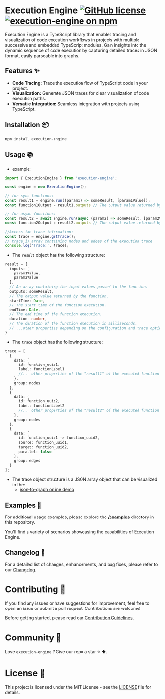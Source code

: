 # Execution Engine  [![GitHub license](https://img.shields.io/badge/license-MIT-blue.svg)](LICENSE) <a href="https://www.npmjs.com/package/execution-engine"><img src="https://img.shields.io/npm/v/execution-engine.svg?logo=npm&logoColor=fff&label=NPM+package&color=limegreen" alt="execution-engine on npm" /></a>

Execution Engine is a TypeScript library that enables tracing and visualization of code execution workflows in projects
with multiple successive and embedded TypeScript modules. Gain insights into the dynamic sequence of code execution by
capturing detailed traces in JSON format, easily parseable into graphs.

## Features ✨

- **Code Tracing:** Trace the execution flow of TypeScript code in your project.
- **Visualization:** Generate JSON traces for clear visualization of code execution paths.
- **Versatile Integration:** Seamless integration with projects using TypeScript.

## Installation 📦

```bash
npm install execution-engine
```

## Usage 📚

- example:

```typescript
import { ExecutionEngine } from 'execution-engine';

const engine = new ExecutionEngine();

// for sync functions:
const result1 = engine.run((param1) => someResult, [param1Value]);
const function1Output = result1.outputs // The output value returned by the function.

// for async functions:
const result2 = await engine.run(async (param2) => someResult, [param2Value]);
const function2Output = result2.outputs // The output value returned by the function.

//Access the trace information:
const trace = engine.getTrace();
// trace is array containing nodes and edges of the execution trace
console.log('Trace:', trace);
```

- The `result` object has the following structure:

```typescript
result = {
  inputs: [
    param1Value,
    param2Value
  ],
  // An array containing the input values passed to the function.
  outputs: someResult,
  // The output value returned by the function.
  startTime: Date,
  // The start time of the function execution.
  endTime: Date,
  // The end time of the function execution.
  duration: number,
  // The duration of the function execution in milliseconds.
  // ...other properties depending on the configuration and trace options.
}
```

- The `trace` object has the following structure:

```typescript
trace = [
  {
    data: {
      id: function_uuid1,
      label: functionLabel1
      //... other properties of the "result1" of the executed function as mentioned above 
    },
    group: nodes
  },
  {
    data: {
      id: function_uuid2,
      label: functionLabel2
      //... other properties of the "result2" of the executed function as mentioned above
    },
    group: nodes
  },
  {
    data: {
      id: function_uuid1 -> function_uuid2,
      source: function_uuid1,
      target: function_uuid2,
      parallel: false
    },
    group: edges
  }
];
```

- The trace object structure is a JSON array object that can be visualized in the:
    - [json-to-graph online demo](https://tabkram.github.io/json-to-graph/)

## Examples 📘

For additional usage examples, please explore the __[/examples](examples)__ directory in this repository.

You'll find a variety of scenarios showcasing the capabilities of Execution Engine.

## Changelog 📝

For a detailed list of changes, enhancements, and bug fixes, please refer to our [Changelog](CHANGELOG.md).

# Contributing 🤝

If you find any issues or have suggestions for improvement, feel free to open an issue or submit a pull request.
Contributions are welcome!

Before getting started, please read our [Contribution Guidelines](CONTRIBUTING.md).

# Community 👥

Love `execution-engine` ? Give our repo a star ⭐ ⬆️.

# License 📄

This project is licensed under the MIT License - see the [LICENSE](LICENSE) file for details.
